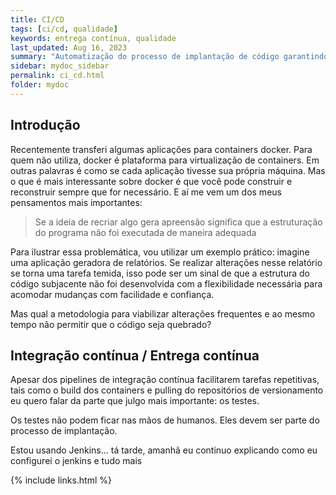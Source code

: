 ```yaml
---
title: CI/CD
tags: [ci/cd, qualidade]
keywords: entrega contínua, qualidade
last_updated: Aug 16, 2023
summary: "Automatização do processo de implantação de código garantindo detecção precoce de erros e conflitos, promovendo mais qualidade"
sidebar: mydoc_sidebar
permalink: ci_cd.html
folder: mydoc
---
```


## Introdução

Recentemente transferi algumas aplicações para containers docker. Para quem não utiliza, docker é plataforma para virtualização
de containers. Em outras palavras é como se cada aplicação tivesse sua própria máquina. 
Mas o que é mais interessante sobre docker é que você pode construir e reconstruir sempre que for necessário.
E aí me vem um dos meus pensamentos mais importantes:

<blockquote>
Se a ideia de recriar algo gera apreensão significa que a estruturação do programa não foi executada de maneira adequada
</blockquote>

Para ilustrar essa problemática, vou utilizar um exemplo prático: imagine uma aplicação geradora de relatórios. 
Se realizar alterações nesse relatório se torna uma tarefa temida, isso pode ser um sinal de que a estrutura 
do código subjacente não foi desenvolvida com a flexibilidade necessária para acomodar mudanças com facilidade
e confiança.

Mas qual a metodologia para viabilizar alterações frequentes e ao mesmo tempo não permitir que o código seja quebrado?

## Integração contínua / Entrega contínua

Apesar dos pipelines de integração contínua facilitarem tarefas repetitivas, tais como o build dos containers e pulling
do repositórios de versionamento eu quero falar da parte que julgo mais importante: os testes.

Os testes não podem ficar nas mãos de humanos. Eles devem ser parte do processo de implantação. 


Estou usando Jenkins... tá tarde, amanhã eu continuo explicando como eu configurei o jenkins e tudo mais




{% include links.html %}

